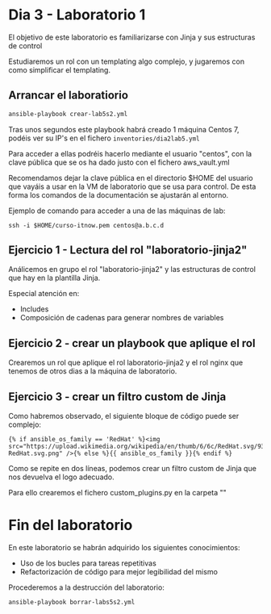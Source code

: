 # Dia 3 - Laboratorio 1

El objetivo de este laboratorio es familiarizarse con Jinja y sus estructuras de control

Estudiaremos un rol con un templating algo complejo, y jugaremos con como simplificar el templating.

## Arrancar el laboratiorio

```bash
ansible-playbook crear-lab5s2.yml
```

Tras unos segundos este playbook habrá creado 1 máquina Centos 7, podéis ver su IP's en el 
fichero ```inventories/dia2lab5.yml```

Para acceder a ellas podréis hacerlo mediante el usuario "centos", con la clave pública que
se os ha dado justo con el fichero aws_vault.yml

Recomendamos dejar la clave pública en el directorio $HOME del usuario que vayáis a usar 
en la VM de laboratorio que se usa para control. De esta forma los comandos de la documentación
se ajustarán al entorno.

Ejemplo de comando para acceder a una de las máquinas de lab:

```ssh -i $HOME/curso-itnow.pem centos@a.b.c.d```

## Ejercicio 1 - Lectura del rol "laboratorio-jinja2"

Análicemos en grupo el rol "laboratorio-jinja2" y las estructuras de control que hay en la plantilla Jinja.

Especial atención en:
- Includes
- Composición de cadenas para generar nombres de variables

## Ejercicio 2 - crear un playbook que aplique el rol

Crearemos un rol que aplique el rol laboratorio-jinja2 y el rol nginx que tenemos de otros dias
a la máquina de laboratorio.

## Ejercicio 3 - crear un filtro custom de Jinja

Como habremos observado, el siguiente bloque de código puede ser complejo:

```jinja2
{% if ansible_os_family == 'RedHat' %}<img src="https://upload.wikimedia.org/wikipedia/en/thumb/6/6c/RedHat.svg/93px-RedHat.svg.png" />{% else %}{{ ansible_os_family }}{% endif %}
```

Como se repite en dos líneas, podemos crear un filtro custom de Jinja que nos devuelva el logo adecuado.

Para ello crearemos el fichero custom_plugins.py en la carpeta ""


# Fin del laboratorio

En este laboratorio se habrán adquirido los siguientes conocimientos:
- Uso de los bucles para tareas repetitivas
- Refactorización de código para mejor legibilidad del mismo

Procederemos a la destrucción del laboratorio:

```bash
ansible-playbook borrar-labs5s2.yml
```